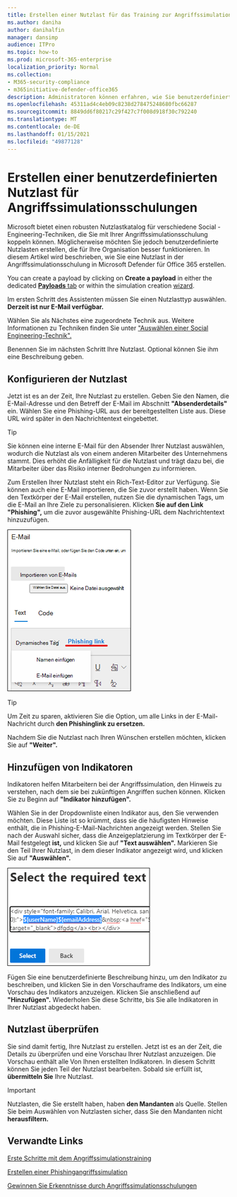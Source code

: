 ```yaml
---
title: Erstellen einer Nutzlast für das Training zur Angriffssimulation
ms.author: daniha
author: danihalfin
manager: dansimp
audience: ITPro
ms.topic: how-to
ms.prod: microsoft-365-enterprise
localization_priority: Normal
ms.collection:
- M365-security-compliance
- m365initiative-defender-office365
description: Administratoren können erfahren, wie Sie benutzerdefinierte Nutzlasten für das Training zur Angriffssimulation in Microsoft Defender für Office 365 erstellen.
ms.openlocfilehash: 45311ad4c4eb09c8238d278475248680fbc66287
ms.sourcegitcommit: 8849dd6f80217c29f427c7f008d918f30c792240
ms.translationtype: MT
ms.contentlocale: de-DE
ms.lasthandoff: 01/15/2021
ms.locfileid: "49877128"
---
```

# <a name="create-a-custom-payload-for-attack-simulation-training"></a>Erstellen einer benutzerdefinierten Nutzlast für Angriffssimulationsschulungen

Microsoft bietet einen robusten Nutzlastkatalog für verschiedene Social -Engineering-Techniken, die Sie mit Ihrer Angriffssimulationsschulung koppeln können. Möglicherweise möchten Sie jedoch benutzerdefinierte Nutzlasten erstellen, die für Ihre Organisation besser funktionieren. In diesem Artikel wird beschrieben, wie Sie eine Nutzlast in der Angriffssimulationsschulung in Microsoft Defender für Office 365 erstellen.

You can create a payload by clicking on **Create a payload** in either the dedicated [ **Payloads** tab](https://security.microsoft.com/attacksimulator?viewid=payload) or within the simulation creation [wizard](attack-simulation-training.md#selecting-a-payload).

Im ersten Schritt des Assistenten müssen Sie einen Nutzlasttyp auswählen. **Derzeit ist nur E-Mail verfügbar.**

Wählen Sie als Nächstes eine zugeordnete Technik aus. Weitere Informationen zu Techniken finden Sie unter ["Auswählen einer Social Engineering-Technik".](attack-simulation-training.md#selecting-a-social-engineering-technique)

Benennen Sie im nächsten Schritt Ihre Nutzlast. Optional können Sie ihm eine Beschreibung geben.

## <a name="configure-payload"></a>Konfigurieren der Nutzlast

Jetzt ist es an der Zeit, Ihre Nutzlast zu erstellen. Geben Sie den Namen, die E-Mail-Adresse und den Betreff der E-Mail im Abschnitt **"Absenderdetails"** ein. Wählen Sie eine Phishing-URL aus der bereitgestellten Liste aus. Diese URL wird später in den Nachrichtentext eingebettet.

> [!TIP]
> Sie können eine interne E-Mail für den Absender Ihrer Nutzlast auswählen, wodurch die Nutzlast als von einem anderen Mitarbeiter des Unternehmens stammt. Dies erhöht die Anfälligkeit für die Nutzlast und trägt dazu bei, die Mitarbeiter über das Risiko interner Bedrohungen zu informieren.

Zum Erstellen Ihrer Nutzlast steht ein Rich-Text-Editor zur Verfügung. Sie können auch eine E-Mail importieren, die Sie zuvor erstellt haben. Wenn Sie den Textkörper der E-Mail erstellen, nutzen Sie die dynamischen Tags, um die E-Mail an Ihre Ziele zu personalisieren.  Klicken **Sie auf den Link "Phishing",** um die zuvor ausgewählte Phishing-URL dem Nachrichtentext hinzuzufügen.

![Phishinglink und dynamische Tags, die in der Nutzlasterstellung für Microsoft Defender für Office 365 hervorgehoben sind](../../media/attack-sim-preview-payload-email-body.png)

> [!TIP]
> Um Zeit zu sparen, aktivieren Sie die Option, um alle Links in der E-Mail-Nachricht durch **den Phishinglink zu ersetzen.**

Nachdem Sie die Nutzlast nach Ihren Wünschen erstellen möchten, klicken Sie auf **"Weiter".**

## <a name="adding-indicators"></a>Hinzufügen von Indikatoren

Indikatoren helfen Mitarbeitern bei der Angriffssimulation, den Hinweis zu verstehen, nach dem sie bei zukünftigen Angriffen suchen können. Klicken Sie zu Beginn auf **"Indikator hinzufügen".**

Wählen Sie in der Dropdownliste einen Indikator aus, den Sie verwenden möchten. Diese Liste ist so krümmt, dass sie die häufigsten Hinweise enthält, die in Phishing-E-Mail-Nachrichten angezeigt werden. Stellen Sie nach der Auswahl sicher, dass die Anzeigeplatzierung im Textkörper der E-Mail festgelegt **ist,** und klicken Sie auf **"Text auswählen".** Markieren Sie den Teil Ihrer Nutzlast, in dem dieser Indikator angezeigt wird, und klicken Sie auf **"Auswählen".**

![Hervorgehobener Text im Nachrichtentext, der einem Indikator im Angriffssimulationstraining hinzugefügt werden soll](../../media/attack-sim-preview-select-text.png)

Fügen Sie eine benutzerdefinierte Beschreibung hinzu, um den Indikator zu beschreiben, und klicken Sie in den Vorschauframe des Indikators, um eine Vorschau des Indikators anzuzeigen. Klicken Sie anschließend auf **"Hinzufügen".** Wiederholen Sie diese Schritte, bis Sie alle Indikatoren in Ihrer Nutzlast abgedeckt haben.

## <a name="review-payload"></a>Nutzlast überprüfen

Sie sind damit fertig, Ihre Nutzlast zu erstellen. Jetzt ist es an der Zeit, die Details zu überprüfen und eine Vorschau Ihrer Nutzlast anzuzeigen. Die Vorschau enthält alle Von Ihnen erstellten Indikatoren. In diesem Schritt können Sie jeden Teil der Nutzlast bearbeiten. Sobald sie erfüllt ist, **übermitteln Sie** Ihre Nutzlast.

> [!IMPORTANT]
> Nutzlasten, die Sie erstellt haben, haben **den Mandanten** als Quelle. Stellen Sie beim Auswählen von Nutzlasten sicher, dass Sie den Mandanten nicht **herausfiltern.**

## <a name="related-links"></a>Verwandte Links

[Erste Schritte mit dem Angriffssimulationstraining](attack-simulation-training-get-started.md)

[Erstellen einer Phishingangriffssimulation](attack-simulation-training.md)

[Gewinnen Sie Erkenntnisse durch Angriffssimulationsschulungen](attack-simulation-training-insights.md)
